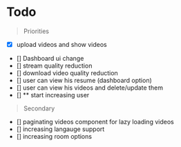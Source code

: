 # Todo 

> Priorities
- [x] upload videos and show videos
- [] Dashboard ui change
- [] stream quality reduction
- [] download video quality reduction
- [] user can view his resume (dashboard option)
- [] user can view his videos and delete/update them
- [] ** start increasing user

> Secondary
- [] paginating videos component for lazy loading videos 
- [] increasing langauge support
- [] increasing room options